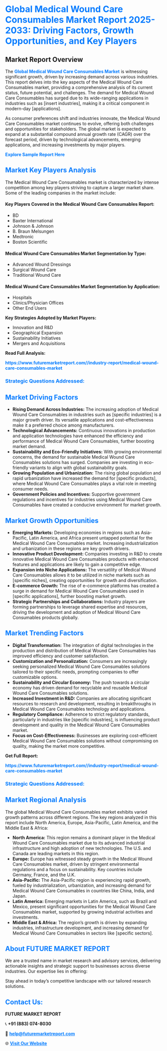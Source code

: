 <h1 style="color: #007BFF;">Global Medical Wound Care Consumables Market Report 2025-2033: Driving Factors, Growth Opportunities, and Key Players</h1>

<section id="overview">
<h2>Market Report Overview</h2>
<p>The <a href="https://www.futuremarketreport.com//industry-report/medical-wound-care-consumables-market" style="color: #007BFF; text-decoration: none;"><strong>Global Medical Wound Care Consumables Market</strong></a> is witnessing significant growth, driven by increasing demand across various industries. This report delves into the key aspects of the Medical Wound Care Consumables market, providing a comprehensive analysis of its current status, future potential, and challenges. The demand for Medical Wound Care Consumables has surged due to its wide-ranging applications in industries such as [insert industries], making it a critical component in modern-day [applications].</p>
<p>As consumer preferences shift and industries innovate, the Medical Wound Care Consumables market continues to evolve, offering both challenges and opportunities for stakeholders. The global market is expected to expand at a substantial compound annual growth rate (CAGR) over the forecast period, driven by technological advancements, emerging applications, and increasing investments by major players.</p>
</section>

<section id="overview">
<p><a href="https://www.futuremarketreport.com//request-sample/reportId=79172" style="color: #007BFF; text-decoration: none;"><strong>Explore Sample Report Here</strong></a></p>
</section>

<section id="key-players">
<h2 style="color: #007BFF;">Market Key Players Analysis</h2>
<p>The Medical Wound Care Consumables market is characterized by intense competition among key players striving to capture a larger market share. Some of the leading companies in the market include:</p>
<h4>Key Players Covered in the Medical Wound Care Consumables Report:</h4>
<ul><li>BD</li><li>Baxter International</li><li>Johnson &amp; Johnson</li><li>B. Braun Melsungen</li><li>Medtronic</li><li>Boston Scientific</li></ul>
<h4>Medical Wound Care Consumables Market Segmentation by Type:</h4>
<ul><li>Advanced Wound Dressings</li><li>Surgical Wound Care</li><li>Traditional Wound Care</li></ul>

<h4>Medical Wound Care Consumables Market Segmentation by Application:</h4>
<ul><li>Hospitals</li><li>Clinics/Physician Offices</li><li>Other End Users</li></ul>
<p><strong>Key Strategies Adopted by Market Players:</strong></p>
<ul>
<li>Innovation and R&D</li>
<li>Geographical Expansion</li>
<li>Sustainability Initiatives</li>
<li>Mergers and Acquisitions</li>
</ul>
</section>

<section>
<p><strong>Read Full Analysis: </strong></p><a href="https://www.futuremarketreport.com//industry-report/medical-wound-care-consumables-market" style="color: #007BFF; text-decoration: none;"><strong>https://www.futuremarketreport.com//industry-report/medical-wound-care-consumables-market</strong></a>
<h3 style="color: #007BFF;">Strategic Questions Addressed:</h3>
</section>

<section id="driving-factors">
<h2 style="color: #007BFF;">Market Driving Factors</h2>
<ul>
<li><strong>Rising Demand Across Industries:</strong> The increasing adoption of Medical Wound Care Consumables in industries such as [specific industries] is a major growth driver. Its versatile applications and cost-effectiveness make it a preferred choice among manufacturers.</li>
<li><strong>Technological Advancements:</strong> Continuous innovations in production and application technologies have enhanced the efficiency and performance of Medical Wound Care Consumables, further boosting market demand.</li>
<li><strong>Sustainability and Eco-Friendly Initiatives:</strong> With growing environmental concerns, the demand for sustainable Medical Wound Care Consumables solutions has surged. Companies are investing in eco-friendly variants to align with global sustainability goals.</li>
<li><strong>Growing Population and Urbanization:</strong> The rising global population and rapid urbanization have increased the demand for [specific products], where Medical Wound Care Consumables plays a vital role in meeting consumer needs.</li>
<li><strong>Government Policies and Incentives:</strong> Supportive government regulations and incentives for industries using Medical Wound Care Consumables have created a conducive environment for market growth.</li>
</ul>
</section>

<section id="growth-opportunities">
<h2 style="color: #007BFF;">Market Growth Opportunities</h2>
<ul>
<li><strong>Emerging Markets:</strong> Developing economies in regions such as Asia-Pacific, Latin America, and Africa present untapped potential for the Medical Wound Care Consumables market. Increasing industrialization and urbanization in these regions are key growth drivers.</li>
<li><strong>Innovative Product Development:</strong> Companies investing in R&D to create innovative Medical Wound Care Consumables products with enhanced features and applications are likely to gain a competitive edge.</li>
<li><strong>Expansion into Niche Applications:</strong> The versatility of Medical Wound Care Consumables allows it to be utilized in niche markets such as [specific niches], creating opportunities for growth and diversification.</li>
<li><strong>E-commerce Growth:</strong> The rise of e-commerce platforms has created a surge in demand for Medical Wound Care Consumables used in [specific applications], further boosting market growth.</li>
<li><strong>Strategic Partnerships and Collaborations:</strong> Industry players are forming partnerships to leverage shared expertise and resources, driving the development and adoption of Medical Wound Care Consumables products globally.</li>
</ul>
</section>

<section id="trending-factors">
<h2 style="color: #007BFF;">Market Trending Factors</h2>
<ul>
<li><strong>Digital Transformation:</strong> The integration of digital technologies in the production and distribution of Medical Wound Care Consumables has improved efficiency and customer satisfaction.</li>
<li><strong>Customization and Personalization:</strong> Consumers are increasingly seeking personalized Medical Wound Care Consumables solutions tailored to their specific needs, prompting companies to offer customizable options.</li>
<li><strong>Sustainability and Circular Economy:</strong> The push towards a circular economy has driven demand for recyclable and reusable Medical Wound Care Consumables solutions.</li>
<li><strong>Increased Investment in R&D:</strong> Companies are allocating significant resources to research and development, resulting in breakthroughs in Medical Wound Care Consumables technology and applications.</li>
<li><strong>Regulatory Compliance:</strong> Adherence to strict regulatory standards, particularly in industries like [specific industries], is influencing product development and quality in the Medical Wound Care Consumables market.</li>
<li><strong>Focus on Cost-Effectiveness:</strong> Businesses are exploring cost-efficient Medical Wound Care Consumables solutions without compromising on quality, making the market more competitive.</li>
</ul>
</section>

<section>
<p><strong>Get Full Report: </strong></p><a href="https://www.futuremarketreport.com//industry-report/medical-wound-care-consumables-market" style="color: #007BFF; text-decoration: none;"><strong>https://www.futuremarketreport.com//industry-report/medical-wound-care-consumables-market</strong></a>
<h3 style="color: #007BFF;">Strategic Questions Addressed:</h3>
</section>


<section id="regional-analysis">
<h2 style="color: #007BFF;">Market Regional Analysis</h2>
<p>The global Medical Wound Care Consumables market exhibits varied growth patterns across different regions. The key regions analyzed in this report include North America, Europe, Asia-Pacific, Latin America, and the Middle East & Africa:</p>
<ul>
<li><strong>North America:</strong> This region remains a dominant player in the Medical Wound Care Consumables market due to its advanced industrial infrastructure and high adoption of new technologies. The U.S. and Canada are leading markets in this region.</li>
<li><strong>Europe:</strong> Europe has witnessed steady growth in the Medical Wound Care Consumables market, driven by stringent environmental regulations and a focus on sustainability. Key countries include Germany, France, and the U.K.</li>
<li><strong>Asia-Pacific:</strong> The Asia-Pacific region is experiencing rapid growth, fueled by industrialization, urbanization, and increasing demand for Medical Wound Care Consumables in countries like China, India, and Japan.</li>
<li><strong>Latin America:</strong> Emerging markets in Latin America, such as Brazil and Mexico, present significant opportunities for the Medical Wound Care Consumables market, supported by growing industrial activities and investments.</li>
<li><strong>Middle East & Africa:</strong> The region’s growth is driven by expanding industries, infrastructure development, and increasing demand for Medical Wound Care Consumables in sectors like [specific sectors].</li>
</ul>
</section>

<footer>
<h2 style="color: #007BFF;">About FUTURE MARKET REPORT</h2>
<p>We are a trusted name in market research and advisory services, delivering actionable insights and strategic support to businesses across diverse industries. Our expertise lies in offering:</p>

<p>Stay ahead in today’s competitive landscape with our tailored research solutions.</p>

<h2 style="color: #007BFF;">Contact Us:</h2>
<p><strong>FUTURE MARKET REPORT</strong></p>
<p>📞 <strong>+91 (883) 074-8030</strong></p>
<p>📧 <strong><a href="mailto:help@futuremarketreport.com" style="color: #007BFF;">help@futuremarketreport.com</a></strong></p>
<p>🌐 <strong><a href="https://www.futuremarketreport.com/" style="color: #007BFF;">Visit Our Website</a></strong></p>
</footer>